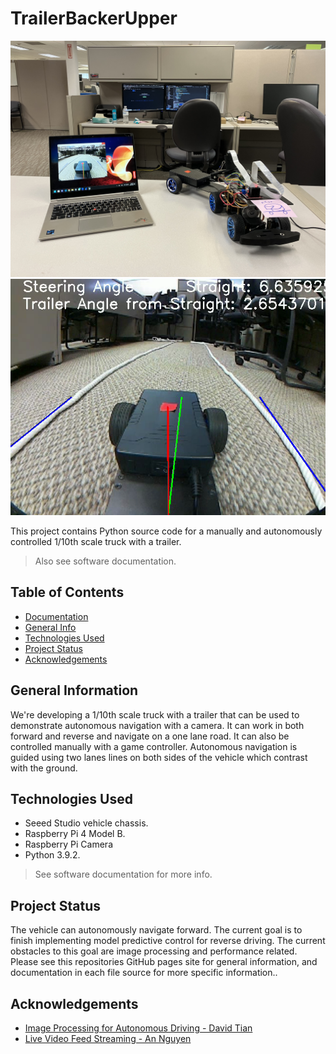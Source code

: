 # TrailerBackerUpper

![Image.](./docs/setup.jpeg)
![Image.](./docs/reverse_demo.png)

This project contains Python source code for a manually and autonomously controlled 1/10th scale truck with a trailer.
> Also see software documentation.

## Table of Contents
- [Documentation](https://cschwarz68.github.io/TrailerBackerUpper/)
- [General Info](#general-information)
- [Technologies Used](#technologies-used)
- [Project Status](#project-status)
- [Acknowledgements](#acknowledgements)

## General Information
We're developing a 1/10th scale truck with a trailer that can be used to demonstrate autonomous navigation with a camera. It can work in both forward and reverse and navigate on a one lane road. It can also be controlled manually with a game controller. Autonomous navigation is guided using two lanes lines on both sides of the vehicle which contrast with the ground.

## Technologies Used
- Seeed Studio vehicle chassis.
- Raspberry Pi 4 Model B.
- Raspberry Pi Camera
- Python 3.9.2.
> See software documentation for more info.


## Project Status
The vehicle can autonomously navigate forward. The current goal is to finish implementing model predictive control for reverse driving. The current obstacles to this goal are image processing and performance related. Please see this repositories GitHub pages site for general information, and documentation in each file source for more specific information..

## Acknowledgements
- [Image Processing for Autonomous Driving - David Tian](https://github.com/dctian/DeepPiCar)  
- [Live Video Feed Streaming - An Nguyen](https://github.com/ancabilloni/udp_camera_streaming)
